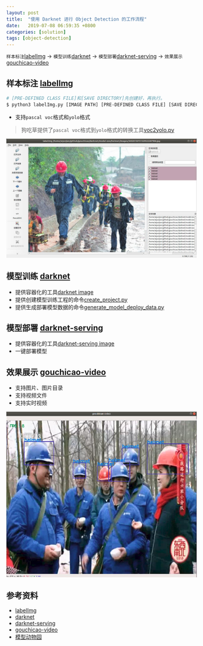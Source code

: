 ```yaml
---
layout: post
title:  "使用 Darknet 进行 Object Detection 的工作流程"
date:   2019-07-08 06:59:35 +0800
categories: [solution]
tags: [object-detection]
---
```

`样本标注`[labelImg] -> `模型训练`[darknet] -> `模型部署`[darknet-serving] -> `效果展示`[gouchicao-video]

## 样本标注 [labelImg]
```bash
# [PRE-DEFINED CLASS FILE]和[SAVE DIRECTORY]先创建好，再执行。
$ python3 labelImg.py [IMAGE PATH] [PRE-DEFINED CLASS FILE] [SAVE DIRECTORY]
```
* 支持`pascal voc`格式和`yolo`格式

> 狗吃草提供了`pascal voc`格式到`yolo`格式的转换工具[voc2yolo.py]

![labelImg 标注安全帽](/assets/images/labelimg-helmet.jpg)

## 模型训练 [darknet]
* 提供容器化的工具[darknet image]
* 提供创建模型训练工程的命令[create_project.py]
* 提供生成部署模型数据的命令[generate_model_deploy_data.py]

## 模型部署 [darknet-serving]
* 提供容器化的工具[darknet-serving image]
* 一键部署模型

## 效果展示 [gouchicao-video]
* 支持图片、图片目录
* 支持视频文件
* 支持实时视频

![gouchicao video 绘制目标检测对象](/assets/images/gouchicao-video-helmet.jpg)

[labelImg]: https://github.com/gouchicao/labelImg
[darknet]: https://github.com/gouchicao/darknet
[darknet-serving]: https://github.com/gouchicao/darknet-serving
[gouchicao-video]: https://github.com/gouchicao/gouchicao-video
[voc2yolo.py]: https://github.com/gouchicao/darknet/blob/master/voc2yolo.py
[darknet image]: https://cloud.docker.com/u/gouchicao/repository/docker/gouchicao/darknet
[darknet-serving image]: https://cloud.docker.com/u/gouchicao/repository/docker/gouchicao/darknet-serving
[create_project.py]: https://github.com/gouchicao/darknet/blob/master/create_project.py
[generate_model_deploy_data.py]: https://github.com/gouchicao/darknet/blob/master/generate_model_deploy_data.py

## 参考资料
* [labelImg](https://github.com/gouchicao/labelImg)
* [darknet](https://github.com/gouchicao/darknet)
* [darknet-serving](https://github.com/gouchicao/darknet-serving)
* [gouchicao-video](https://github.com/gouchicao/gouchicao-video)
* [模型动物园](https://github.com/gouchicao/darknet/tree/master/model-zoo)
